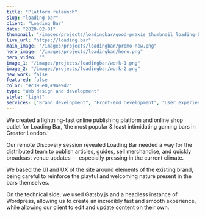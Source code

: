 ```yaml
---
title: "Platform relaunch"
slug: "loading-bar"
client: "Loading Bar"
date: "2020-02-01"
thumbnail: "/images/projects/loadingbar/good-praxis_thumbnail_loading-bar.jpg"
live_url: "https://loading.bar"
main_image: "/images/projects/loadingbar/promo-new.png"
hero_image: "/images/projects/loadingbar/hero.png"
hero_video: ""
image_1: "/images/projects/loadingbar/work-1.png"
image_2: "/images/projects/loadingbar/work-2.png"
new_work: false
featured: false
color: "#c395e0,#9ae9d7"
type: "Web design and development"
style: "light"
services: ["Brand development", "Front-end development", "User experience design", "User interface design", "E-commerce"]
---
```

We created a lightning-fast online publishing platform and online shop outlet
for Loading Bar, ‘the most popular & least intimidating gaming bars in Greater
London.’

Our remote Discovery session revealed Loading Bar needed a way for the
distributed team to publish articles, guides, sell merchandise, and quickly
broadcast venue updates — especially pressing in the current climate.

We based the UI and UX of the site around elements of the existing brand, being
careful to reinforce the playful and welcoming nature present in the bars
themselves.

On the technical side, we used Gatsby.js and a headless instance of Wordpress,
allowing us to create an incredibly fast and smooth experience, while allowing
our client to edit and update content on their own.
